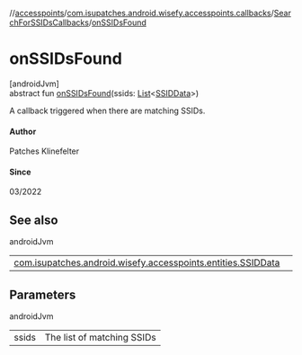 //[accesspoints](../../../index.md)/[com.isupatches.android.wisefy.accesspoints.callbacks](../index.md)/[SearchForSSIDsCallbacks](index.md)/[onSSIDsFound](on-s-s-i-ds-found.md)

# onSSIDsFound

[androidJvm]\
abstract fun [onSSIDsFound](on-s-s-i-ds-found.md)(ssids: [List](https://kotlinlang.org/api/latest/jvm/stdlib/kotlin.collections/-list/index.html)&lt;[SSIDData](../../com.isupatches.android.wisefy.accesspoints.entities/-s-s-i-d-data/index.md)&gt;)

A callback triggered when there are matching SSIDs.

#### Author

Patches Klinefelter

#### Since

03/2022

## See also

androidJvm

| | |
|---|---|
| [com.isupatches.android.wisefy.accesspoints.entities.SSIDData](../../com.isupatches.android.wisefy.accesspoints.entities/-s-s-i-d-data/index.md) |  |

## Parameters

androidJvm

| | |
|---|---|
| ssids | The list of matching SSIDs |

